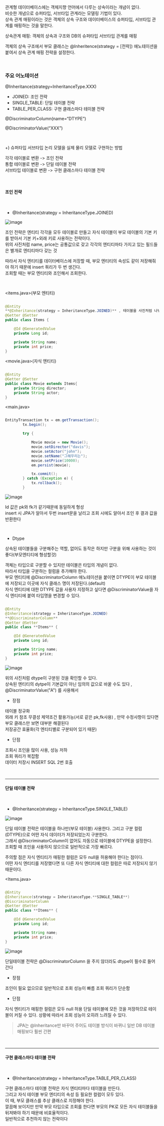 관계형 데이터베이스에는 객체지향 언어에서 다루는 상속이라는 개념이 없다. <br/>
비슷한 개념으로 슈퍼타입, 서브타입 관계라는 모델링 기법이 있다. <br/> 
상속 관계 매핑이라는 것은 객체의 상속 구조와 데이터베이스의 슈퍼타입, 서브타입 관계를 매핑하는 것을 말한다.

상속관계 매핑: 객체의 상속과 구조와 DB의 슈퍼타입 서브타입 관계를 매핑

객체의 상속 구조에서 부모 클래스는 @Inheritence(strategy = [전략]) 애노테이션을 붙여서 상속 관계 매핑 전략을 설정한다.

<br/>

### 주요 어노테이션

@Inheritance(strategy=InheritanceType.XXX) 
* JOINED: 조인 전략
* SINGLE_TABLE: 단일 테이블 전략
* TABLE_PER_CLASS: 구현 클래스마다 테이블 전략

@DiscriminatorColumn(name=“DTYPE”) 

@DiscriminatorValue(“XXX”)

<br/>

+) 슈퍼타입 서브타입 논리 모델을 실제 물리 모델로 구현하는 방법

각각 테이블로 변환 -> 조인 전략 <br/>
통합 테이블로 변환 -> 단일 테이블 전략 <br/>
서브타입 테이블로 변환 -> 구현 클래스마다 테이블 전략

<br/>

#### 조인 전략

<br/>

* @Inheritance(strategy = InheritanceType.JOINED)

![image](https://user-images.githubusercontent.com/78454649/153139152-8cdd7f8b-ade0-47ab-b48c-d44cdcd1e3e3.png)

조인 전략은 엔티티 각각을 모두 테이블로 만들고 자식 테이블이 부모 테이블의 기본 키를 받아서 기본 키+외래 키로 사용하는 전략이다. <br/>
위의 사진처럼 name, price는 공통값으로 갖고 각각의 엔티티마타 가지고 있는 필드들은 별개로 엔티티마다 갖는 것

따라서 자식 엔티티를 데이터베이스에 저장할 때, 부모 엔티티의 속성도 같이 저장해줘야 하기 때문에 insert 쿼리가 두 번 생긴다. <br/>
조회할 때는 부모 엔티티와 조인해서 조회한다.

<br/>

<items.java>(부모 엔티티)

```java

@Entity
**@Inheritance(strategy = InheritanceType.JOINED)** , 테이블을 사진처럼 나눠주는 역할(이 어노테이션이 없다면 단일테이블 전략으로 한 테이블에 형성)
@Getter @Setter
public class Items {

    @Id @GeneratedValue
    private Long id;

    private String name;
    private int price;
}

```

<movie.java>(자식 엔티티)

```java

@Entity
@Getter @Setter
public class Movie extends Items{
    private String director;
    private String actor;
}

```

<main.java>

```java

EntityTransaction tx = em.getTransaction();
        tx.begin();
        
        try {

            Movie movie = new Movie();
            movie.setDirector("davis");
            movie.setActor("john");
            movie.setName("그해우리는");
            movie.setPrice(10000);
            em.persist(movie);

            tx.commit();
        } catch (Exception e) {
            tx.rollback();
        }

```
![image](https://user-images.githubusercontent.com/78454649/153142715-71e511e2-1e9e-4a23-ba42-73d95f9c797c.png)

Id 값은 pk와 fk가 같기때문에 동일하게 형성 <br/>
insert 시 JPA가 알아서 두번 insert문을 날리고 조회 시에도 알아서 조인 후 결과 값을 반환한다

<br/>

* Dtype

상속된 테이블들을 구분해주는 역할, 없어도 동작은 하지만 구분을 위해 사용하는 것이 좋다(부모엔티티에 형성할것)

객체는 타입으로 구분할 수 있지만 테이블은 타입의 개념이 없다. <br/>
따라서 타입을 구분하는 컬럼을 추가해야 한다. <br/>
부모 엔티티에 @DiscriminatorColumn 애노테이션을 붙이면 DTYPE이 부모 테이블에 저장되고 이곳에 자식 클래스 명이 저장된다.(default) <br/>
자식 엔티티에 대한 DTYPE 값을 사용자 지정하고 싶다면 @DiscriminatorValue을 자식 엔티티에 붙여 타입명을 변경할 수 있다.

```java

@Entity
@Inheritance(strategy = InheritanceType.JOINED)
**@DiscriminatorColumn**
@Getter @Setter
public class **Items** {

    @Id @GeneratedValue
    private Long id;

    private String name;
    private int price;
}

```

![image](https://user-images.githubusercontent.com/78454649/153145057-ddc8c257-5552-4f8d-81f0-6992a0c8bf02.png)

위의 사진처럼 dtype이 구분된 것을 확인할 수 있다. <br/>
상속된 엔티티의 dytpe이 기본값이 아닌 임의의 값으로 바꿀 수도 있다 , @DiscriminatorValue("A") 를 사용해서


* 장점

테이블 정규화 <br/>
외래 키 참조 무결성 제약조건 활용가능(서로 같은 pk,fk사용) , 만약 수정사항이 있다면 부모 클래스만 보면 대부분 해결된다 <br/>
저장공간 효율화(각 엔티티별로 구분되어 있기 때문)

* 단점

조회시 조인을 많이 사용, 성능 저하 <br/>
조회 쿼리가 복잡함 <br/>
데이터 저장시 INSERT SQL 2번 호출


<br/>

---

#### 단일 테이블 전략

<br/>

* @Inheritance(strategy = InheritanceType.SINGLE_TABLE)

![image](https://user-images.githubusercontent.com/78454649/153139408-46eecfeb-1316-458a-b441-c821a7783a53.png)

단일 테이블 전략은 테이블을 하나만(부모 테이블) 사용한다. 그리고 구분 컬럼(DTYPE)으로 어떤 자식 데이터가 저장되었는지 구분한다. <br/>
그래서 @DiscriminatorColumn이 없어도 자동으로 테이블에 DTYPE을 설정한다. <br/>
조회할 때 조인을 사용하지 않으므로 일반적으로 가장 빠르다. 

주의할 점은 자식 엔티티가 매핑한 컬럼은 모두 null을 허용해야 한다는 점이다. <br/>
어떤 자식 엔티티를 저장했다면 또 다른 자식 엔티티에 대한 컬럼은 따로 저장되지 않기 때문이다.


<Items.java>

```java

@Entity
@Inheritance(strategy = InheritanceType.**SINGLE_TABLE**)
@DiscriminatorColumn
@Getter @Setter
public class **Items** {

    @Id @GeneratedValue
    private Long id;

    private String name;
    private int price;
}


```

![image](https://user-images.githubusercontent.com/78454649/153145653-d678396c-5bd7-4ba5-803e-eeca8021d1b5.png)

단일테이블 전략은 @DiscriminatorColumn 을 주지 않더라도 dtype이 필수로 들어간다


* 장점

조인이 필요 없으므로 일반적으로 조회 성능이 빠름
조회 쿼리가 단순함

* 단점

자식 엔티티가 매핑한 컬럼은 모두 null 허용
단일 테이블에 모든 것을 저장하므로 테이블이 커질 수 있다. 상황에 따라서 조회 성능이 오히려 느려질 수 있다.

> JPA는 @Inheritance만 바꾸어 주어도 테이블 방식이 바뀌니 일반 DB 테이블 매핑보다 훨씬 간편

<br/>

---

#### 구현 클래스마다 테이블 전략

<br/>

* @Inheritance(strategy = InheritanceType.TABLE_PER_CLASS)

구현 클래스마다 테이블 전략은 자식 엔티티마다 테이블을 만든다. <br/>
그리고 자식 테이블 부모 엔티티의 속성 등 필요한 컬럼이 모두 있다. <br/>
이 때, 부모 클래스를 추상 클래스로 지정해야 한다. <br/>
깔끔해 보이지만 만약 부모 타입으로 조회를 한다면 부모의 PK로 모든 자식 테이블들을 뒤져봐야 하기 때문에 비효율적이다. <br/>
일반적으로 추천하지 않는 전략이다







